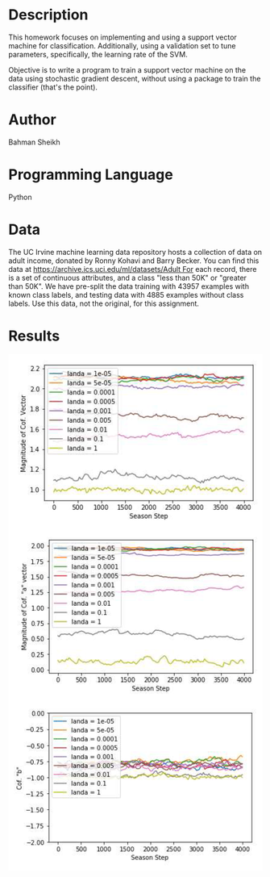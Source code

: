 # Description
This homework focuses on implementing and using a support vector machine for classification. Additionally, using a validation set to tune parameters, specifically, the learning rate of the SVM.

Objective is to write a program to train a support vector machine on the data using stochastic gradient descent, without using a package to train the classifier (that's the point).

# Author
Bahman Sheikh

# Programming Language
Python

# Data
The UC Irvine machine learning data repository hosts a collection of data on adult income, donated by Ronny Kohavi and Barry Becker. You can find this data at https://archive.ics.uci.edu/ml/datasets/Adult For each record, there is a set of continuous attributes, and a class "less than 50K" or "greater than 50K". We have pre-split the data training with 43957 examples with known class labels, and testing data with 4885 examples without class labels. Use this data, not the original, for this assignment.

# Results
![GitHub Logo](/Classification%20With%20Support%20Vector%20Machines/IMG/1.png)


